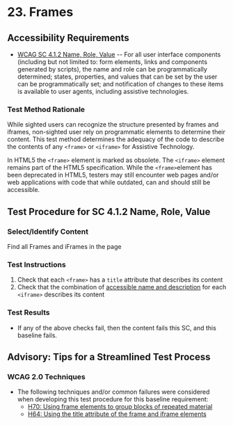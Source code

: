 # 23. Frames

## Accessibility Requirements
* [WCAG SC 4.1.2 Name, Role, Value](http://www.w3.org/TR/UNDERSTANDING-WCAG20/ensure-compat-rsv.html) -- For all user interface components (including but not limited to: form elements, links and components generated by scripts), the name and role can be programmatically determined; states, properties, and values that can be set by the user can be programmatically set; and notification of changes to these items is available to user agents, including assistive technologies.

### Test Method Rationale
While sighted users can recognize the structure presented by frames and iframes, non-sighted user rely on programmatic elements to determine their content. This test method determines the adequacy of the code to describe the contents of any `<frame>` or `<iframe>` for Assistive Technology.

In HTML5 the `<frame>` element is marked as obsolete. The `<iframe>` element remains part of the HTML5 specification. While the `<frame>`element has been deprecated in HTML5, testers may still encounter web pages and/or web applications with code that while outdated, can and should still be accessible.

## Test Procedure for SC 4.1.2 Name, Role, Value
### Select/Identify Content
Find all Frames and iFrames in the page

### Test Instructions
1. Check that each `<frame>` has a `title` attribute that describes its content 
1. Check that the combination of [accessible name and description](https://www.w3.org/TR/html-aam-1.0/#iframe-element) for each `<iframe>` describes its content

### Test Results
* If any of the above checks fail, then the content fails this SC, and this baseline fails.

## Advisory: Tips for a Streamlined Test Process
### WCAG 2.0 Techniques
* The following techniques and/or common failures were considered when developing this test procedure for this baseline requirement:
    * [H70: Using frame elements to group blocks of repeated material](http://www.w3.org/TR/WCAG20-TECHS/H70.html)
    * [H64: Using the title attribute of the frame and iframe elements](http://www.w3.org/TR/WCAG20-TECHS/H64.html)